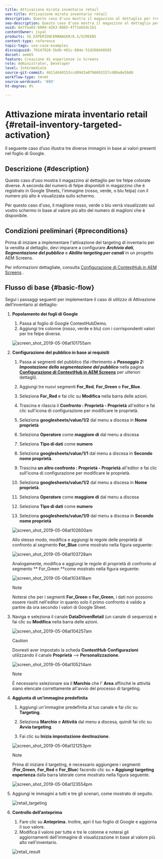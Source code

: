 ```yaml
---
title: Attivazione mirata inventario retail
seo-title: Attivazione mirata inventario retail
description: Questo caso d'uso mostra il magazzino al dettaglio per tre felpe colorate diverse. A seconda del numero di felpe disponibili in magazzino che è registrato in Google Sheets, l'immagine (rosso, verde, o blu felpa) con il numero più alto è visualizzata sullo schermo.
seo-description: Questo caso d'uso mostra il magazzino al dettaglio per tre felpe colorate diverse. A seconda del numero di felpe disponibili in magazzino che è registrato in Google Sheets, l'immagine (rosso, verde, o blu felpa) con il numero più alto è visualizzata sullo schermo.
uuid: 8e7faa65-b004-42b3-8865-4f71eb5dc1b1
contentOwner: jsyal
products: SG_EXPERIENCEMANAGER/6.5/SCREENS
content-type: reference
topic-tags: use-case-examples
discoiquuid: 70147920-5bdb-401c-884e-51d268d40585
docset: aem65
feature: Creazione di esperienze in Screens
role: Administrator, Developer
level: Intermediate
source-git-commit: 4611dd40153ccd09d3a0796093157cd09a8e5b80
workflow-type: tm+mt
source-wordcount: '693'
ht-degree: 0%

---
```



# Attivazione mirata inventario retail {#retail-inventory-targeted-activation}

Il seguente caso d’uso illustra tre diverse immagini in base ai valori presenti nel foglio di Google.

## Descrizione {#description}

Questo caso d&#39;uso mostra il magazzino al dettaglio per tre felpe colorate diverse. A seconda del numero di felpe disponibili in magazzino che è registrato in Google Sheets, l&#39;immagine (rosso, verde, o blu felpa) con il numero più alto è visualizzata sullo schermo.

Per questo caso d&#39;uso, il maglione rosso, verde o blu verrà visualizzato sul vostro schermo in base al valore più alto del numero di maglioni che è disponibile.

## Condizioni preliminari {#preconditions}

Prima di iniziare a implementare l&#39;attivazione del targeting di inventario per la vendita al dettaglio, devi imparare a configurare ***Archivio dati***, ***Segmentazione del pubblico*** e ***Abilita targeting per canali*** in un progetto AEM Screens.

Per informazioni dettagliate, consulta [Configurazione di ContextHub in AEM Screens](configuring-context-hub.md) .

## Flusso di base {#basic-flow}

Segui i passaggi seguenti per implementare il caso di utilizzo di Attivazione dell’inventario al dettaglio:

1. **Popolamento dei fogli di Google**

   1. Passa al foglio di Google ContextHubDemo.
   1. Aggiungi tre colonne (rosso, verde e blu) con i corrispondenti valori per tre felpe diverse.

   ![screen_shot_2019-05-06at101755am](assets/screen_shot_2019-05-06at101755am.png)

1. **Configurazione del pubblico in base ai requisiti**

   1. Passa ai segmenti del pubblico (fai riferimento a ***Passaggio 2: Impostazione della segmentazione del pubblico*** nella pagina **[Configurazione di ContextHub in AEM Screens](configuring-context-hub.md)** per ulteriori dettagli).

   1. Aggiungi tre nuovi segmenti **For_Red**, **For_Green** e **For_Blue**.

   1. Seleziona **For_Red** e fai clic su **Modifica** nella barra delle azioni.

   1. Trascina e rilascia il **Confronto : Proprietà - Proprietà** all&#39;editor e fai clic sull&#39;icona di configurazione per modificare le proprietà.
   1. Seleziona **googlesheets/value/1/2** dal menu a discesa in **Nome proprietà**

   1. Seleziona **Operatore** come **maggiore di** dal menu a discesa

   1. Seleziona **Tipo di dati** come **numero**

   1. Seleziona **googlesheets/value/1/1** dal menu a discesa in **Secondo nome proprietà**.

   1. Trascina **un altro confronto : Proprietà - Proprietà** all&#39;editor e fai clic sull&#39;icona di configurazione per modificare le proprietà.
   1. Seleziona **googlesheets/value/1/2** dal menu a discesa in **Nome proprietà**.

   1. Seleziona **Operatore** come **maggiore di** dal menu a discesa

   1. Seleziona **Tipo di dati** come **numero**

   1. Seleziona **googlesheets/value/1/0** dal menu a discesa in **Secondo nome proprietà**

   ![screen_shot_2019-05-06at102600am](assets/screen_shot_2019-05-06at102600am.png)

   Allo stesso modo, modifica e aggiungi le regole delle proprietà di confronto al segmento **For_Blue** come mostrato nella figura seguente:

   ![screen_shot_2019-05-06at103728am](assets/screen_shot_2019-05-06at103728am.png)

   Analogamente, modifica e aggiungi le regole di proprietà di confronto al segmento ** For_Green **come mostrato nella figura seguente:

   ![screen_shot_2019-05-06at103418am](assets/screen_shot_2019-05-06at103418am.png)

   >[!NOTE]
   >
   >Noterai che per i segmenti **For_Green** e **For_Green**, i dati non possono essere risolti nell&#39;editor in quanto solo il primo confronto è valido a partire da ora secondo i valori di Google Sheet.

1. Naviga e seleziona il canale **DataDrivenRetail** (un canale di sequenza) e fai clic su **Modifica** nella barra delle azioni.

   ![screen_shot_2019-05-06at104257am](assets/screen_shot_2019-05-06at104257am.png)

   >[!CAUTION]
   >
   >Dovresti aver impostato la scheda **ContextHub** **Configurazioni** utilizzando il canale **Proprietà** —> **Personalizzazione**.

   ![screen_shot_2019-05-06at105214am](assets/screen_shot_2019-05-06at105214am.png)

   >[!NOTE]
   È necessario selezionare sia il **Marchio** che l&#39; **Area** affinché le attività siano elencate correttamente all&#39;avvio del processo di targeting.

1. **Aggiunta di un’immagine predefinita**

   1. Aggiungi un&#39;immagine predefinita al tuo canale e fai clic su **Targeting**.
   1. Seleziona **Marchio** e **Attività** dal menu a discesa, quindi fai clic su **Avvia targeting**.

   1. Fai clic su **Inizia impostazione destinazione**.

   ![screen_shot_2019-05-06at121253pm](assets/screen_shot_2019-05-06at121253pm.png)

   >[!NOTE]
   Prima di iniziare il targeting, è necessario aggiungere i segmenti (**For_Green**, **For_Red** e **For_Blue**) facendo clic su **+ Aggiungi targeting esperienza** dalla barra laterale come mostrato nella figura seguente.

   ![screen_shot_2019-05-06at123554pm](assets/screen_shot_2019-05-06at123554pm.png)

1. Aggiungi le immagini a tutti e tre gli scenari, come mostrato di seguito.

   ![retail_targeting](assets/retail_targeting.gif)

1. **Controllo dell’anteprima**

   1. Fare clic su **Anteprima.** Inoltre, apri il tuo foglio di Google e aggiorna il suo valore.
   1. Modifica il valore per tutte e tre le colonne e noterai gli aggiornamenti dell&#39;immagine di visualizzazione in base al valore più alto nell&#39;inventario.

   ![retail_result](assets/retail_result.gif)

